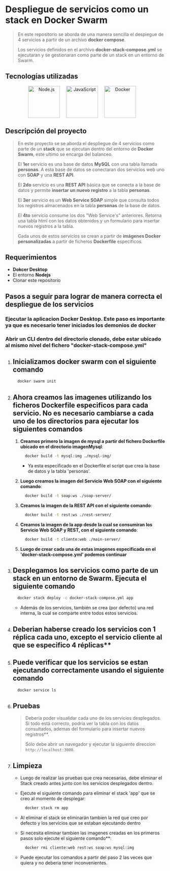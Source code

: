 
# **Despliegue de servicios como un stack en Docker Swarm**
>
> En este repositorio se aborda de una manera sencilla el despiegue de 4 servicios a partir de un archivo **docker compose**.
>
> Los servicios definidos en el archivo **docker-stack-compose.yml** se ejecutaran y se gestionaran como parte de un stack en un entorno de Swarm.

## **Tecnologías utilizadas**

<div align="center" style="display: flex; justify-content: center; align-items: center;">
      <span style="margin-right: 20px;">
         <a href="https://nodejs.org/" target="_blank">
               <img width="100" title='Node.js' src='https://upload.wikimedia.org/wikipedia/commons/d/d9/Node.js_logo.svg'>
         </a>
      </span>
      <span style="margin-right: 20px;">
         <a href="https://es.javascript.info/" target="_blank">
               <img width="100" title='JavaScript' src='https://upload.wikimedia.org/wikipedia/commons/6/6a/JavaScript-logo.png'>
         </a>
      </span>
      <span style="margin-right: 20px;">
         <a href="https://www.docker.com/" target="_blank" title='Docker'>
               <img width="100" title='Docker' src='https://upload.wikimedia.org/wikipedia/en/thumb/f/f4/Docker_logo.svg/1920px-Docker_logo.svg.png'>
         </a>
      </span>
      </br>
</div>

## **Descripción del proyecto**

> En este proyecto se se aborda el despliegue de 4 servicios como parte de un **stack** que se ejecutan dentro del entorno de  **Docker Swarm**, este ultimo se encarga del balanceo.
>
> El **1er** servicio es una base de datos **MySQL** con una tabla llamada **personas**. A esta base de datos se conectaran dos servicios web uno con **SOAP** y una **REST API**.
>
> El **2do** servicio es una **REST API** básica que se conecta a la base de datos y permite **insertar un nuevo registro** a la tabla **personas**.
>
> El **3er** servicio es un **Web Service SOAP** simple que consulta todos los registros almacenados en la tabla **personas** de la base de datos.
>
> El **4to** servicio consume los dos "Web Service's" anteriores. Retorna una tabla html con los datos obtenidos y un formulario para insertar nuevos registros a la tabla.
>
> Cada unos de estos servicios se crean a partir de **imágenes Docker personalizadas** a partir de ficheros **Dockerfile** especificos.

## **Requerimientos**

* **Dokcer Desktop**
* El entorno **Nodejs**
* Clonar este repositorio

## **Pasos a seguir para lograr de manera correcta el despliegue de los servicios**

### Ejecutar la aplicacion Docker Desktop. **Este paso es importante ya que es necesario tener iniciados los demonios de docker**

### Abrir un **CLI** dentro del directorio clonado, debe estar ubicado al mismo nivel del fichero **"docker-stack-compose.yml"**

1. ## **Inicializamos docker swarm con el siguiente comando**

      ```bash
        docker swarm init
      ```

2. ## Ahora creamos las imagenes utilizando los ficheros Dockerfile especificos para cada servicio. **No es necesario cambiarse a cada uno de los directorios para ejecutar los siguientes comandos**

   1. **Creamos primero la imagen de mysql a partir del fichero Dockerfile ubicado en el directorio imagenMysql**:

      ```bash
        docker build -t mysql:img ./mysql-img/
      ```

      * Ya esta especificado en el Dockerfile el script que crea la base de datos y la tabla 'personas'.

   2. **Luego creamos la imagen del Servicio Web SOAP con el siguiente comando**:

      ```bash
        docker build -t soap:ws ./soap-server/
      ```

   3. **Creamos la imagen de la REST API con el siguiente comando**:

      ```bash
        docker build -t rest:ws ./rest-server/
      ```

   4. **Creamos la imagen de la app desde la cual se consumiran los Servicio Web SOAP y REST, con el siguiente comando**:

      ```bash
        docker build -t cliente:web ./main-server/
      ```

   5. **Luego de crear cada una de estas imagenes especificada en el 'docker-stack-compose.yml' podemos continuar**

3. ## Desplegamos los servicios como parte de un stack en un entorno de Swarm. Ejecuta el siguiente comando

      ```bash
        docker stack deploy -c docker-stack-compose.yml app
      ```

   * Además de los servicios, también se crea (por defecto) una red interna, la cual se comparte entre todos estos servicios.

4. ## Deberian haberse creado los servicios con 1 réplica cada uno, excepto el servicio cliente al que se especifico 4 réplicas**

5. ## **Puede verificar que los servicios se estan ejecutando correctamente usando el siguiente comando**

      ```bash
        docker service ls
      ```

6. ## Pruebas

    > Debería poder visualidar cada uno de los servicios desplegados.
    > Si todo está correcto, podría ver la tabla con los datos consultados, ademas del formulario para insertar nuevos registros**.
    >
    > Sólo debe abrir un navegador y ejecutar la siguiente direccion `http://localhost:3000`.

7. ## Limpieza

    * Luego de realizar las pruebas que crea necesarias, debe eliminar el Stack creado antes junto con los servicios desplegados dentro.
    * Ejecute el siguiente comando para eliminar el stack 'app' que se creo al momento de desplegar:

      ```bash
        docker stack rm app
      ```

    * Al eliminar el stack se eliminarán tambien la red que creo por defecto y los servicios que se estaban ejecutando dentro
    * Si necesita eliminar tambien las imagenes creadas en los primeros pasos solo ejecute el siguiente comando**:

      ```bash
        docker rmi cliente:web rest:ws soap:ws mysql:img
      ```

    * Puede ejecutar los comandos a partir del paso 2 las veces que quiera y no deberia tener inconvenientes.
